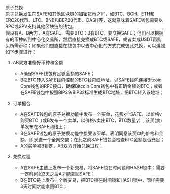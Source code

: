 原子兑换  
    原子兑换发生在SAFE和其他区块链的加密货币之间，如BTC、BCH、ETH和ERC20代币、LTC、BNB和BEP20代币、DASH等，这就意味着SAFE钱包需要以RPC或SPV支持其他区块链的钱包。  
    假设有A、B两方，A有SAFE，需要BTC；B有BTC，要交换SAFE；他们可以把拥有的币种转到中心化交易所，然后直接兑换成BTC或SAFE，或者卖成USDT再购买所需币种；如果他们想直接在钱包中以去中心化的方式完成彼此兑换，可以遵照如下步骤进行：

1.  AB双方准备好币种和金额
    - A确保SAFE钱包有足够金额的SAFE；
    - B把BTC转入SAFE钱包控制的BTC钱包或地址。以SAFE钱包连接Bitcoin Core钱包的RPC接口，确保Bitcoin Core钱包中有正确金额的BTC；或者在SAFE钱包中按照BIP39/BIP32标准生成BTC地址，把BTC转入该地址；

2.  订单撮合
    - A在SAFE钱包的原子兑换功能中发布一个买单，花费x个SAFE，以价格v购买BTC（或B发布一个卖单，以价格v卖出BTC，BTC数量y）, 该买(卖)单发布在SAFE网络上；
    - B在SAFE钱包的原子兑换功能中接受该买单，表明同意该买单的价格和金额，即发送一个全网交易；在此之前SAFE钱包会检查BTC金额是否充足；
    - A的买单被B锁定，AB双方开始兑换过程；

3. 兑换过程
    - A在SAFE主链上发布一个新交易，将SAFE锁在时间锁和HASH锁中；需要一定时间如3天之后A才能拿回SAFE；
    - B在BTC链上发布一个新交易，把BTC锁在时间锁和HASH锁中，同样需要3天时间才能拿回BTC；
